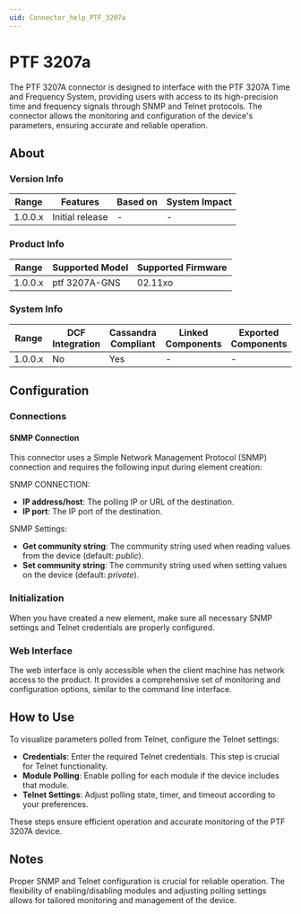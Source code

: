 ```yaml
---
uid: Connector_help_PTF_3207a
---
```


# PTF 3207a

The PTF 3207A connector is designed to interface with the PTF 3207A Time and Frequency System, providing users with access to its high-precision time and frequency signals through SNMP and Telnet protocols. The connector allows the monitoring and configuration of the device's parameters, ensuring accurate and reliable operation.

## About

### Version Info

| Range       | Features         | Based on   | System Impact |
|-------------|----------------- |------------|---------------|
| 1.0.0.x     | Initial release  | -          | -             |

### Product Info

| Range       | Supported Model        |Supported Firmware  |
|-------------|------------------------|--------------------|
| 1.0.0.x     | ptf 3207A-GNS          | 02.11xo            |

### System Info

| Range       | DCF Integration  | Cassandra Compliant  | Linked Components  | Exported Components   |
|-------------|------------------|----------------------|--------------------|-----------------------|
| 1.0.0.x     | No               | Yes                  | -                  | -                     |

## Configuration

### Connections

#### SNMP Connection

This connector uses a Simple Network Management Protocol (SNMP) connection and requires the following input during element creation:

SNMP CONNECTION:

- **IP address/host**: The polling IP or URL of the destination.
- **IP port**: The IP port of the destination.

SNMP Settings:

- **Get community string**: The community string used when reading values from the device (default: *public*).
- **Set community string**: The community string used when setting values on the device (default: *private*).

### Initialization

When you have created a new element, make sure all necessary SNMP settings and Telnet credentials are properly configured.

### Web Interface

The web interface is only accessible when the client machine has network access to the product. It provides a comprehensive set of monitoring and configuration options, similar to the command line interface.

## How to Use

To visualize parameters polled from Telnet, configure the Telnet settings:
- **Credentials**: Enter the required Telnet credentials. This step is crucial for Telnet functionality.
- **Module Polling**: Enable polling for each module if the device includes that module.
- **Telnet Settings**: Adjust polling state, timer, and timeout according to your preferences.

These steps ensure efficient operation and accurate monitoring of the PTF 3207A device.

## Notes

Proper SNMP and Telnet configuration is crucial for reliable operation. The flexibility of enabling/disabling modules and adjusting polling settings allows for tailored monitoring and management of the device.
